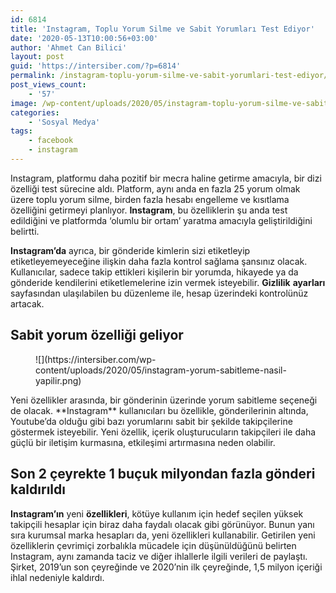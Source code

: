 ```yaml
---
id: 6814
title: 'Instagram, Toplu Yorum Silme ve Sabit Yorumları Test Ediyor'
date: '2020-05-13T10:00:56+03:00'
author: 'Ahmet Can Bilici'
layout: post
guid: 'https://intersiber.com/?p=6814'
permalink: /instagram-toplu-yorum-silme-ve-sabit-yorumlari-test-ediyor/
post_views_count:
    - '57'
image: /wp-content/uploads/2020/05/instagram-toplu-yorum-silme-ve-sabit-yorumlari-test-ediyor.png
categories:
    - 'Sosyal Medya'
tags:
    - facebook
    - instagram
---
```


Instagram, platformu daha pozitif bir mecra haline getirme amacıyla, bir dizi özelliği test sürecine aldı. Platform, aynı anda en fazla 25 yorum olmak üzere toplu yorum silme, birden fazla hesabı engelleme ve kısıtlama özelliğini getirmeyi planlıyor. **Instagram**, bu özelliklerin şu anda test edildiğini ve platformda ‘olumlu bir ortam’ yaratma amacıyla geliştirildiğini belirtti.

**Instagram’da** ayrıca, bir gönderide kimlerin sizi etiketleyip etiketleyemeyeceğine ilişkin daha fazla kontrol sağlama şansınız olacak. Kullanıcılar, sadece takip ettikleri kişilerin bir yorumda, hikayede ya da gönderide kendilerini etiketlemelerine izin vermek isteyebilir. **Gizlilik** **ayarları** sayfasından ulaşılabilen bu düzenleme ile, hesap üzerindeki kontrolünüz artacak.

## Sabit yorum özelliği geliyor

<figure class="wp-block-image size-large">![](https://intersiber.com/wp-content/uploads/2020/05/instagram-yorum-sabitleme-nasil-yapilir.png)</figure>Yeni özellikler arasında, bir gönderinin üzerinde yorum sabitleme seçeneği de olacak. **Instagram** kullanıcıları bu özellikle, gönderilerinin altında, Youtube’da olduğu gibi bazı yorumlarını sabit bir şekilde takipçilerine göstermek isteyebilir. Yeni özellik, içerik oluşturucuların takipçileri ile daha güçlü bir iletişim kurmasına, etkileşimi artırmasına neden olabilir.

## Son 2 çeyrekte 1 buçuk milyondan fazla gönderi kaldırıldı

**Instagram’ın** yeni **özellikleri**, kötüye kullanım için hedef seçilen yüksek takipçili hesaplar için biraz daha faydalı olacak gibi görünüyor. Bunun yanı sıra kurumsal marka hesapları da, yeni özellikleri kullanabilir. Getirilen yeni özelliklerin çevrimiçi zorbalıkla mücadele için düşünüldüğünü belirten Instagram, aynı zamanda taciz ve diğer ihlallerle ilgili verileri de paylaştı. Şirket, 2019’un son çeyreğinde ve 2020’nin ilk çeyreğinde, 1,5 milyon içeriği ihlal nedeniyle kaldırdı.